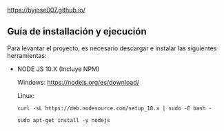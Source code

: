 https://byjose007.github.io/

## Guía de installación y ejecución

Para levantar el proyecto, es necesario descargar e instalar las siguientes herramientas:

- NODE JS 10.X (Incluye NPM) 

  Windows: https://nodejs.org/es/download/
  
  Linux: 

  ```
  curl -sL https://deb.nodesource.com/setup_10.x | sudo -E bash -
  ```
  ```
  sudo apt-get install -y nodejs
```
